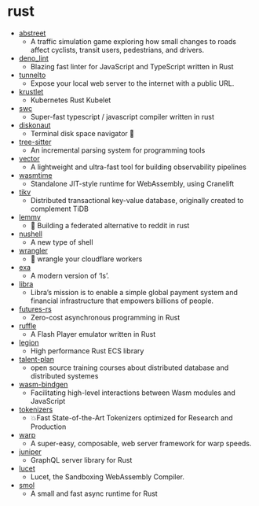 # rust
- [abstreet](https://github.com/dabreegster/abstreet)
  - A traffic simulation game exploring how small changes to roads affect cyclists, transit users, pedestrians, and drivers.
- [deno_lint](https://github.com/denoland/deno_lint)
  - Blazing fast linter for JavaScript and TypeScript written in Rust
- [tunnelto](https://github.com/agrinman/tunnelto)
  - Expose your local web server to the internet with a public URL.
- [krustlet](https://github.com/deislabs/krustlet)
  - Kubernetes Rust Kubelet
- [swc](https://github.com/swc-project/swc)
  - Super-fast typescript / javascript compiler written in rust
- [diskonaut](https://github.com/imsnif/diskonaut)
  - Terminal disk space navigator 🔭
- [tree-sitter](https://github.com/tree-sitter/tree-sitter)
  - An incremental parsing system for programming tools
- [vector](https://github.com/timberio/vector)
  - A lightweight and ultra-fast tool for building observability pipelines
- [wasmtime](https://github.com/bytecodealliance/wasmtime)
  - Standalone JIT-style runtime for WebAssembly, using Cranelift
- [tikv](https://github.com/tikv/tikv)
  - Distributed transactional key-value database, originally created to complement TiDB
- [lemmy](https://github.com/LemmyNet/lemmy)
  - 🐀 Building a federated alternative to reddit in rust
- [nushell](https://github.com/nushell/nushell)
  - A new type of shell
- [wrangler](https://github.com/cloudflare/wrangler)
  - 🤠 wrangle your cloudflare workers
- [exa](https://github.com/ogham/exa)
  - A modern version of ‘ls’.
- [libra](https://github.com/libra/libra)
  - Libra’s mission is to enable a simple global payment system and financial infrastructure that empowers billions of people.
- [futures-rs](https://github.com/rust-lang/futures-rs)
  - Zero-cost asynchronous programming in Rust
- [ruffle](https://github.com/ruffle-rs/ruffle)
  - A Flash Player emulator written in Rust
- [legion](https://github.com/TomGillen/legion)
  - High performance Rust ECS library
- [talent-plan](https://github.com/pingcap/talent-plan)
  - open source training courses about distributed database and distributed systemes
- [wasm-bindgen](https://github.com/rustwasm/wasm-bindgen)
  - Facilitating high-level interactions between Wasm modules and JavaScript
- [tokenizers](https://github.com/huggingface/tokenizers)
  - 💥Fast State-of-the-Art Tokenizers optimized for Research and Production
- [warp](https://github.com/seanmonstar/warp)
  - A super-easy, composable, web server framework for warp speeds.
- [juniper](https://github.com/graphql-rust/juniper)
  - GraphQL server library for Rust
- [lucet](https://github.com/bytecodealliance/lucet)
  - Lucet, the Sandboxing WebAssembly Compiler.
- [smol](https://github.com/stjepang/smol)
  - A small and fast async runtime for Rust
